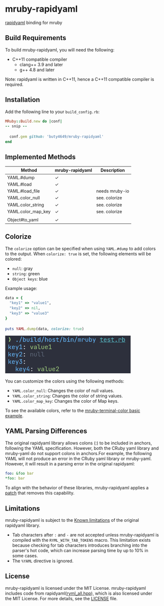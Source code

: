 # mruby-rapidyaml

[rapidyaml](https://github.com/biojppm/rapidyaml/) binding for mruby

## Build Requirements

To build mruby-rapidyaml, you will need the following:

* C++11 compatible compiler
  - clang++ 3.9 and later
  - g++ 4.8 and later

Note: rapidyaml is written in C++11, hence a C++11 compatible compiler is required.

## Installation

Add the following line to your `build_config.rb`:

```ruby
MRuby::Build.new do |conf|
-- snip --

  conf.gem github: 'buty4649/mruby-rapidyaml'
end
```

## Implemented Methods

| Method             | mruby-rapidyaml | Description    |
|--------------------|-----------------|----------------|
| YAML.#dump         | ✓               |                |
| YAML.#load         | ✓               |                |
| YAML.#load_file    | ✓               | needs mruby-io |
| YAML.color_null    | ✓               | see. colorize  |
| YAML.color_string  | ✓               | see. colorize  |
| YAML.color_map_key | ✓               | see. colorize  |
||||
| Object#to_yaml     | ✓               |                |

## Colorize

The `colorize` option can be specified when using `YAML.#dump` to add colors to the output. When `colorize: true` is set, the following elements will be colored:

- `null`: gray
- `string`: green
- `Object keys`: blue

Example usage:

```ruby
data = {
  "key1" => "value1",
  "key2" => nil,
  "key3" => "value3"
}

puts YAML.dump(data, colorize: true)
```

![colorize.png](./images/colorize.png)

You can customize the colors using the following methods:

- `YAML.color_null`: Changes the color of null values.
- `YAML.color_string`: Changes the color of string values.
- `YAML.color_map_key`: Changes the color of Map keys.

To see the available colors, refer to the [mruby-terminal-color basic example](https://github.com/buty4649/mruby-terminal-color/?tab=readme-ov-file#basic-example).

## YAML Parsing Differences

The original rapidyaml library allows colons (:) to be included in anchors, following the YAML specification. However, both the CRuby yaml library and mruby-yaml do not support colons in anchors.For example, the following YAML will not produce an error in the CRuby yaml library or mruby-yaml. However, it will result in a parsing error in the original rapidyaml:

```yaml
foo: &foo bar
*foo: bar
```
 To align with the behavior of these libraries, mruby-rapidyaml applies a [patch](https://github.com/buty4649/mruby-rapidyaml/commit/5399b585219fa40183deb5d98db4ef30f35652a4#diff-417aa3d4f5a1a55c47d6c1a9f3fbfd9e043fac55cd2196c7417adc7a5dd749d8) that removes this capability.

## Limitations

mruby-rapidyaml is subject to the [Known limitations](https://github.com/biojppm/rapidyaml?tab=readme-ov-file#known-limitations) of the original rapidyaml library.

- Tab characters after `:` and `-` are not accepted unless mruby-rapidyaml is compiled with the `RYML_WITH_TAB_TOKENS` macro. This limitation exists because checking for tab characters introduces branching into the parser's hot code, which can increase parsing time by up to 10% in some cases.
- The `%YAML` directive is ignored.

## License

mruby-rapidyaml is licensed under the MIT License.
mruby-rapidyaml includes code from rapidyaml([ryml_all.hpp](src/ryml_all.hpp)), which is also licensed under the MIT License.
For more details, see the [LICENSE](./LICENSE) file.
